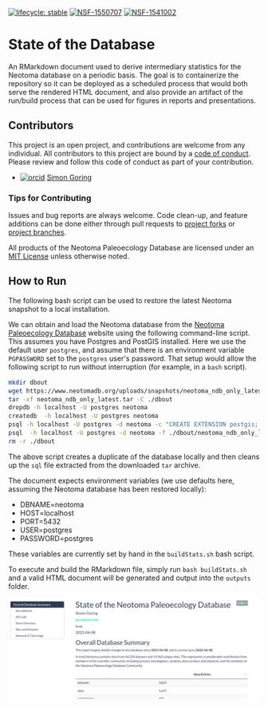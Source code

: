 <!-- badges: start -->

[![lifecycle: stable](https://img.shields.io/badge/lifecycle-stable-orange.svg)](https://www.tidyverse.org/lifecycle/#stable) [![NSF-1550707](https://img.shields.io/badge/NSF-1550707-blue.svg)](https://nsf.gov/awardsearch/showAward?AWD_ID=1550707) [![NSF-1541002](https://img.shields.io/badge/NSF-1541002-blue.svg)](https://nsf.gov/awardsearch/showAward?AWD_ID=1541002)

<!-- badges: end -->

# State of the Database 

An RMarkdown document used to derive intermediary statistics for the Neotoma database on a periodic basis. The goal is to containerize the repository so it can be deployed as a scheduled process that would both serve the rendered HTML document, and also provide an artifact of the run/build process that can be used for figures in reports and presentations.

## Contributors

This project is an open project, and contributions are welcome from any individual.  All contributors to this project are bound by a [code of conduct](CODE_OF_CONDUCT.md).  Please review and follow this code of conduct as part of your contribution.

* [![orcid](https://img.shields.io/badge/orcid-0000--0002--2700--4605-brightgreen.svg)](https://orcid.org/0000-0002-2700-4605) [Simon Goring](http://goring.org)

### Tips for Contributing

Issues and bug reports are always welcome.  Code clean-up, and feature additions can be done either through pull requests to [project forks](https://github.com/NeotomaDB/neotoma2/network/members) or [project branches](https://github.com/NeotomaDB/neotoma2/branches).

All products of the Neotoma Paleoecology Database are licensed under an [MIT License](LICENSE) unless otherwise noted.

## How to Run

The following bash script can be used to restore the latest Neotoma snapshot to a local installation.

We can obtain and load the Neotoma database from the [Neotoma Paleoecology Database](https://neotomadb.org) website using the following command-line script. This assumes you have Postgres and PostGIS installed. Here we use the default user `postgres`, and assume that there is an environment variable `PGPASSWORD` set to the `postgres` user's password.  That setup would allow the following script to run without interruption (for example, in a `bash` script).

```bash
mkdir dbout
wget https://www.neotomadb.org/uploads/snapshots/neotoma_ndb_only_latest.tar --no-check-certificate
tar -xf neotoma_ndb_only_latest.tar -C ./dbout
dropdb -h localhost -U postgres neotoma
createdb  -h localhost -U postgres neotoma
psql -h localhost -U postgres -d neotoma -c "CREATE EXTENSION postgis; CREATE EXTENSION pg_trgm;"
psql  -h localhost -U postgres -d neotoma -f ./dbout/neotoma_ndb_only_latest.sql
rm -r ./dbout
```

The above script creates a duplicate of the database locally and then cleans up the `sql` file extracted from the downloaded `tar` archive.

The document expects environment variables (we use defaults here, assuming the Neotoma database has been restored locally):

* DBNAME=neotoma
* HOST=localhost
* PORT=5432
* USER=postgres
* PASSWORD=postgres

These variables are currently set by hand in the `buildStats.sh` bash script.

To execute and build the RMarkdown file, simply run `bash buildStats.sh` and a valid HTML document will be generated and output into the `outputs` folder.

![The rendered Neotoma Stats document.](assets/docScreenshot.png)
